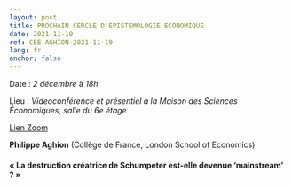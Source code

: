 ```yaml
---
layout: post
title: PROCHAIN CERCLE D'EPISTEMOLOGIE ECONOMIQUE
date: 2021-11-19
ref: CEE-AGHION-2021-11-19
lang: fr
anchor: false
---
```


<i class="fas fa-table"></i> Date : _2 décembre_ à _18h_

<i class="fas fa-map-marked"></i> Lieu : _Videoconférence et présentiel à la Maison des Sciences Économiques, salle du 6e étage_

<i class="fas fa-video"></i> [Lien Zoom]( https://zoom.univ-paris1.fr/j/96444769746?pwd=Y05YU21KZWtYb1ZBMUhjWFBoeWhQZz09)

**Philippe Aghion** (Collège de France, London School of Economics)

####  « La destruction créatrice de Schumpeter est-elle devenue ‘mainstream’ ? »
